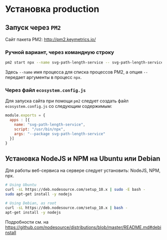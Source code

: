 Установка production
====================

Запуск через `PM2`
------------------

Сайт пакета PM2: http://pm2.keymetrics.io/

### Ручной вариант, через командную строку

```bash
pm2 start npx --name svg-path-length-service -- svg-path-length-service
```

Здесь `--name` имя процесса для списка процессов PM2, 
а опция `--` передает аргументы в процесс `npx`.

### Через файл `ecosystem.config.js` 

Для запуска сайта при помощи `pm2` следует создать файл `ecosystem.config.js` 
со следующим содержимым:

```javascript
module.exports = {
  apps : [{
    name: "svg-path-length-service",
    script: "/usr/bin/npx",
    args: "--package svg-path-length-service"
  }]
}
```




Установка NodeJS и NPM на Ubuntu или Debian
-------------------------------------------

Для работы веб-сервиса на сервере следует установить: NodeJS, NPM, npx.

```bash
# Using Ubuntu
curl -sL https://deb.nodesource.com/setup_10.x | sudo -E bash -
sudo apt-get install -y nodejs

# Using Debian, as root
curl -sL https://deb.nodesource.com/setup_10.x | bash -
apt-get install -y nodejs
```

Подробности см. на 
https://github.com/nodesource/distributions/blob/master/README.md#debinstall